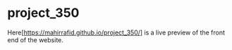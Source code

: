 # project_350

Here[https://mahirrafid.github.io/project_350/] is a live preview of the front end of the website. 
